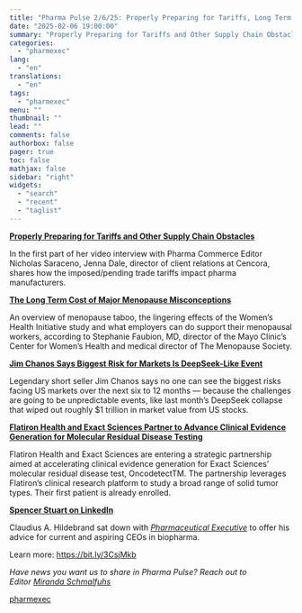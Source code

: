 ```yaml
---
title: "Pharma Pulse 2/6/25: Properly Preparing for Tariffs, Long Term Costs of Major Menopause Misconceptions & more"
date: "2025-02-06 19:00:00"
summary: "Properly Preparing for Tariffs and Other Supply Chain ObstaclesIn the first part of her video interview with Pharma Commerce Editor Nicholas Saraceno, Jenna Dale, director of client relations at Cencora, shares how the imposed/pending trade tariffs impact pharma manufacturers.The Long Term Cost of Major Menopause MisconceptionsAn overview of menopause taboo,..."
categories:
  - "pharmexec"
lang:
  - "en"
translations:
  - "en"
tags:
  - "pharmexec"
menu: ""
thumbnail: ""
lead: ""
comments: false
authorbox: false
pager: true
toc: false
mathjax: false
sidebar: "right"
widgets:
  - "search"
  - "recent"
  - "taglist"
---
```


[**Properly Preparing for Tariffs and Other Supply Chain Obstacles**](https://www.pharmaceuticalcommerce.com/view/properly-preparing-for-tariffs-supply-chain-obstacles)

In the first part of her video interview with Pharma Commerce Editor Nicholas Saraceno, Jenna Dale, director of client relations at Cencora, shares how the imposed/pending trade tariffs impact pharma manufacturers.

[**The Long Term Cost of Major Menopause Misconceptions**](https://www.managedhealthcareexecutive.com/view/the-long-term-cost-of-major-menopause-misconceptions)

An overview of menopause taboo, the lingering effects of the Women’s Health Initiative study and what employers can do support their menopausal workers, according to Stephanie Faubion, MD, director of the Mayo Clinic’s Center for Women’s Health and medical director of The Menopause Society.

[**Jim Chanos Says Biggest Risk for Markets Is DeepSeek-Like Event**](https://www.bloomberg.com/news/articles/2025-02-05/jim-chanos-says-biggest-risk-for-markets-is-deepseek-like-event)

Legendary short seller Jim Chanos says no one can see the biggest risks facing US markets over the next six to 12 months — because the challenges are going to be unpredictable events, like last month’s DeepSeek collapse that wiped out roughly $1 trillion in market value from US stocks.

[**Flatiron Health and Exact Sciences Partner to Advance Clinical Evidence Generation for Molecular Residual Disease Testing**](https://www.businesswire.com/news/home/20250205984500/en)

Flatiron Health and Exact Sciences are entering a strategic partnership aimed at accelerating clinical evidence generation for Exact Sciences’ molecular residual disease test, OncodetectTM. The partnership leverages Flatiron’s clinical research platform to study a broad range of solid tumor types. Their first patient is already enrolled.

[**Spencer Stuart on LinkedIn**](https://www.linkedin.com/feed/update/urn:li:activity:7292955904566566912/?actorCompanyId=3574274)

Claudius A. Hildebrand sat down with [*Pharmaceutical Executive*](https://www.linkedin.com/company/pharmaceutical-executive/) to offer his advice for current and aspiring CEOs in biopharma.

Learn more: <https://bit.ly/3CsjMkb>

*Have news you want us to share in Pharma Pulse? Reach out to Editor [Miranda Schmalfuhs](mailto:mschmalfuhs@mjhlifesciences.com)*

[pharmexec](https://www.pharmexec.com/view/pharma-pulse-2-6-25-)
